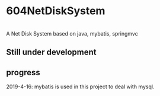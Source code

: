# 604NetDiskSystem
<br>
A Net Disk System based on java, mybatis, springmvc
<br>

Still under development
-----------------------


progress
--------
2019-4-16: mybatis is used in this project to deal with mysql.
